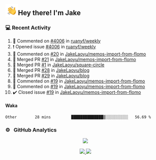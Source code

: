 <img alt="Night Coding" src="./assets/Hand%20Wave.gif" width='40' align="left"/><h2>Hey there! I'm Jake</h2>

### 💻 Recent Activity

<!--RECENT_ACTIVITY:start-->
1. 💬 Commented on [#4006](https://github.com/ruanyf/weekly/issues/4006#issuecomment-1921372032) in [ruanyf/weekly](https://github.com/ruanyf/weekly)<br>
2. ❗️ Opened issue [#4006](https://github.com/ruanyf/weekly/issues/4006) in [ruanyf/weekly](https://github.com/ruanyf/weekly)<br>
3. 💬 Commented on [#20](https://github.com/JakeLaoyu/memos-import-from-flomo/issues/20#issuecomment-1914109059) in [JakeLaoyu/memos-import-from-flomo](https://github.com/JakeLaoyu/memos-import-from-flomo)<br>
4. 🎉 Merged PR [#21](https://github.com/JakeLaoyu/memos-import-from-flomo/pull/21) in [JakeLaoyu/memos-import-from-flomo](https://github.com/JakeLaoyu/memos-import-from-flomo)<br>
5. 🎉 Merged PR [#1](https://github.com/JakeLaoyu/square-circle/pull/1) in [JakeLaoyu/square-circle](https://github.com/JakeLaoyu/square-circle)<br>
6. 🎉 Merged PR [#28](https://github.com/JakeLaoyu/blog/pull/28) in [JakeLaoyu/blog](https://github.com/JakeLaoyu/blog)<br>
7. 🎉 Merged PR [#29](https://github.com/JakeLaoyu/blog/pull/29) in [JakeLaoyu/blog](https://github.com/JakeLaoyu/blog)<br>
8. 💬 Commented on [#19](https://github.com/JakeLaoyu/memos-import-from-flomo/issues/19#issuecomment-1888567763) in [JakeLaoyu/memos-import-from-flomo](https://github.com/JakeLaoyu/memos-import-from-flomo)<br>
9. 💬 Commented on [#19](https://github.com/JakeLaoyu/memos-import-from-flomo/issues/19#issuecomment-1884319265) in [JakeLaoyu/memos-import-from-flomo](https://github.com/JakeLaoyu/memos-import-from-flomo)<br>
10. ✔️ Closed issue [#19](https://github.com/JakeLaoyu/memos-import-from-flomo/issues/19) in [JakeLaoyu/memos-import-from-flomo](https://github.com/JakeLaoyu/memos-import-from-flomo)<br>
<!--RECENT_ACTIVITY:end-->

#### Waka

<!--START_SECTION:waka-->

```text
Other        28 mins         ██████████████▒░░░░░░░░░░   56.69 %
```

<!--END_SECTION:waka-->

### ⚙️ &nbsp; GitHub Analytics

<p align="center">
  <img src="http://github-profile-summary-cards.vercel.app/api/cards/profile-details?username=JakeLaoyu&theme=2077" />
</p>


<p align="center">
<a href="https://github.com/JakeLaoyu">
  <img height="180em" src="https://github-readme-stats-eight-theta.vercel.app/api?username=jakelaoyu&show_icons=true&theme=algolia&include_all_commits=true&count_private=true"/>
  <img height="180em" src="https://github-readme-stats-eight-theta.vercel.app/api/top-langs/?username=jakelaoyu&layout=compact&langs_count=8&theme=algolia&hide=html&count_private=true"/>
</a>
</p>

<!-- ### 🤝🏻 &nbsp; Connect with Me

<p align="center">
<a href="https://i.jakeyu.top"><img src="https://img.shields.io/badge/-i.jakeyu.top-3423A6?style=flat&logo=Google-Chrome&logoColor=white"/></a>
<a href="mailto:jake.laoyu@gmail.com"><img src="https://img.shields.io/badge/-jake.laoyu@gmail.com-D14836?style=flat&logo=Gmail&logoColor=white"/></a>
</p> -->

